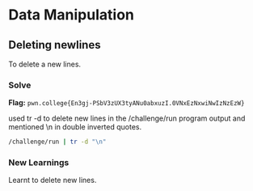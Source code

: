 # Data Manipulation

## Deleting newlines
To delete a new lines. 

### Solve
**Flag:** `pwn.college{En3gj-PSbV3zUX3tyANu0abxuzI.0VNxEzNxwiNwIzNzEzW}`

used tr -d to delete new lines  in the /challenge/run program output and mentioned \n in double inverted quotes.

```bash
/challenge/run | tr -d "\n"
```

### New Learnings
Learnt to delete new lines.